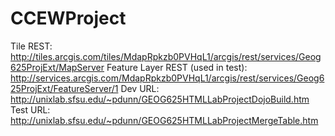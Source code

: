 # CCEWProject
Tile REST: http://tiles.arcgis.com/tiles/MdapRpkzb0PVHqL1/arcgis/rest/services/Geog625ProjExt/MapServer
Feature Layer REST (used in test): http://services.arcgis.com/MdapRpkzb0PVHqL1/arcgis/rest/services/Geog625ProjExt/FeatureServer/1
Dev URL: http://unixlab.sfsu.edu/~pdunn/GEOG625HTMLLabProjectDojoBuild.htm
Test URL: http://unixlab.sfsu.edu/~pdunn/GEOG625HTMLLabProjectMergeTable.htm
